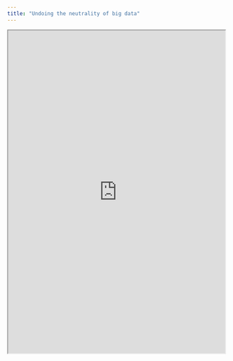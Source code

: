 ```yaml
---
title: "Undoing the neutrality of big data"
---
```



<iframe height="750" width="100%" src="https://ewelton.github.io/ktest/wiki.html#Undoing%20the%20neutrality%20of%20big%20data"></iframe>
